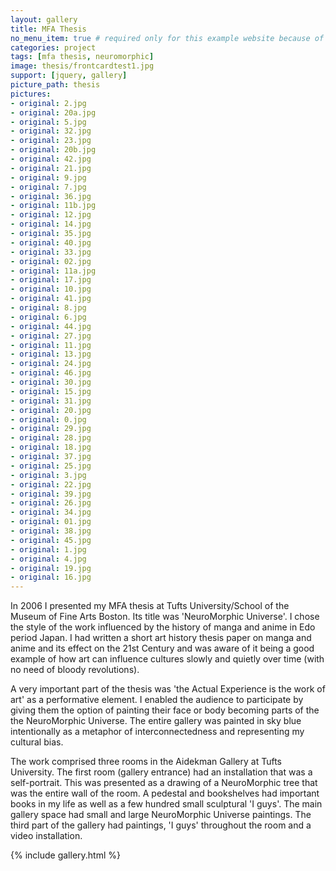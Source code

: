 ```yaml
---
layout: gallery
title: MFA Thesis
no_menu_item: true # required only for this example website because of menu construction
categories: project
tags: [mfa thesis, neuromorphic]
image: thesis/frontcardtest1.jpg
support: [jquery, gallery]
picture_path: thesis
pictures:
- original: 2.jpg
- original: 20a.jpg
- original: 5.jpg
- original: 32.jpg
- original: 23.jpg
- original: 20b.jpg
- original: 42.jpg
- original: 21.jpg
- original: 9.jpg
- original: 7.jpg
- original: 36.jpg
- original: 11b.jpg
- original: 12.jpg
- original: 14.jpg
- original: 35.jpg
- original: 40.jpg
- original: 33.jpg
- original: 02.jpg
- original: 11a.jpg
- original: 17.jpg
- original: 10.jpg
- original: 41.jpg
- original: 8.jpg
- original: 6.jpg
- original: 44.jpg
- original: 27.jpg
- original: 11.jpg
- original: 13.jpg
- original: 24.jpg
- original: 46.jpg
- original: 30.jpg
- original: 15.jpg
- original: 31.jpg
- original: 20.jpg
- original: 0.jpg
- original: 29.jpg
- original: 28.jpg
- original: 18.jpg
- original: 37.jpg
- original: 25.jpg
- original: 3.jpg
- original: 22.jpg
- original: 39.jpg
- original: 26.jpg
- original: 34.jpg
- original: 01.jpg
- original: 38.jpg
- original: 45.jpg
- original: 1.jpg
- original: 4.jpg
- original: 19.jpg
- original: 16.jpg
---
```


In 2006 I presented my MFA thesis at Tufts University/School of the Museum of Fine Arts Boston. Its title was 'NeuroMorphic Universe'. I chose the style of the work influenced by the history of manga and anime in Edo period Japan. I had written a short art history thesis paper on manga and anime and its effect on the 21st Century and was aware of it being a good example of how art can influence cultures slowly and quietly over time (with no need of bloody revolutions).

A very important part of the thesis was 'the Actual Experience is the work of art' as a performative element. I enabled the audience to participate by giving them the option of painting their face or body becoming parts of the the NeuroMorphic Universe. The entire gallery was painted in sky blue intentionally as a metaphor of interconnectedness and representing my cultural bias.

The work comprised three rooms in the Aidekman Gallery at Tufts University. The first room (gallery entrance) had an installation that was a self-portrait. This was presented as a drawing of a NeuroMorphic tree that was the entire wall of the room. A pedestal and bookshelves had important books in my life as well as a few hundred small sculptural 'I guys'. The main gallery space had small and large NeuroMorphic Universe paintings. The third part of the gallery had paintings, 'I guys' throughout the room and a video installation.

{% include gallery.html %}
